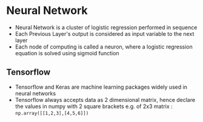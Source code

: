 # Neural Network
- Neural Network is a cluster of logistic regression performed in sequence
- Each Previous Layer's output is considered as input variable to the next layer
- Each node of computing is called a neuron, where a logistic regression equation is solved using sigmoid function

## Tensorflow
- Tensorflow and Keras are machine learning packages widely used in neural networks
- Tensorflow always accepts data as 2 dimensional matrix, hence declare the values in numpy with 2 square brackets e.g. of 2x3 matrix :  `np.array([[1,2,3],[4,5,6]])`
